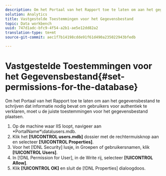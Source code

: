 ```yaml
---
description: Om het Portaal van het Rapport toe te laten om aan het gegevensbestand te schrijven dat informatie nodig bevat om gebruikers voor authentiek te verklaren, moet u de juiste toestemmingen voor het gegevensbestand plaatsen.
solution: Analytics
title: Vastgestelde Toestemmingen voor het Gegevensbestand
topic: Data workbench
uuid: 747d1adc-bfc9-4f54-a2b1-ae5e12dd82a2
translation-type: tm+mt
source-git-commit: aec1f7b14198cdde91f61d490a235022943bfedb

---
```



# Vastgestelde Toestemmingen voor het Gegevensbestand{#set-permissions-for-the-database}

Om het Portaal van het Rapport toe te laten om aan het gegevensbestand te schrijven dat informatie nodig bevat om gebruikers voor authentiek te verklaren, moet u de juiste toestemmingen voor het gegevensbestand plaatsen.

1. Op de machine waar IIS loopt, navigeer aan \*PortalName*\data\users.mdb.
1. Klik het **[!UICONTROL users.mdb]** dossier met de rechtermuisknop aan en selecteer **[!UICONTROL Properties]**.
1. Voor het [!DNL Security] lusje, in Groepen of gebruikersnamen, klik **[!UICONTROL Users]**.
1. In [!DNL Permission for User], in de Write rij, selecteer **[!UICONTROL Allow]**.
1. Klik **[!UICONTROL OK]** en sluit de [!DNL Properties] dialoogdoos.
